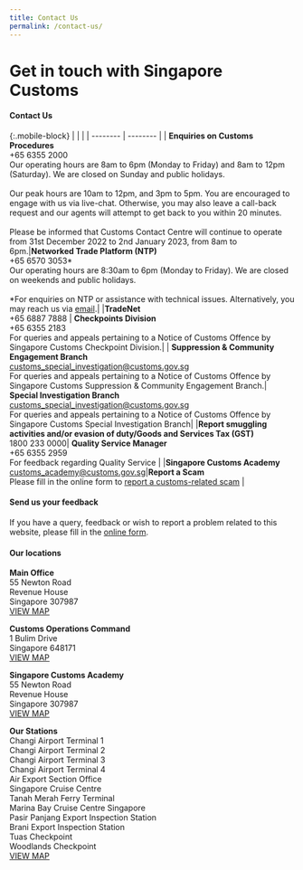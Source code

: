 ```yaml
---
title: Contact Us
permalink: /contact-us/
---
```

# Get in touch with Singapore Customs


#### Contact Us

{:.mobile-block}
| | | 
| -------- | -------- | 
| **Enquiries on Customs Procedures**<br> +65 6355 2000 <br>Our operating hours are 8am to 6pm (Monday to Friday) and 8am to 12pm (Saturday). We are closed on Sunday and public holidays. <br><br>Our peak hours are 10am to 12pm, and 3pm to 5pm. You are encouraged to engage with us via live-chat. Otherwise, you may also leave a call-back request and our agents will attempt to get back to you within 20 minutes. <br><br>Please be informed that Customs Contact Centre will continue to operate from 31st December 2022 to 2nd January 2023, from 8am to 6pm.|**Networked Trade Platform (NTP)** <br> +65 6570 3053* <br>Our operating hours are 8:30am to 6pm (Monday to Friday). We are closed on weekends and public holidays. <br><br>*For enquiries on NTP or assistance with technical issues. Alternatively, you may reach us via <a href="https://www.ntp.gov.sg/public/helpdesk/singapore-customs">email</a>.| 
|**TradeNet**<br>+65 6887 7888 | **Checkpoints Division** <br>+65 6355 2183 <br>For queries and appeals pertaining to a Notice of Customs Offence by Singapore Customs Checkpoint Division.|
| **Suppression & Community Engagement Branch** <br> [customs_special_investigation@customs.gov.sg](mailto:customs_special_investigation@customs.gov.sg)<br>For queries and appeals pertaining to a Notice of Customs Offence by Singapore Customs Suppression & Community Engagement Branch.| **Special Investigation Branch** <br> [customs_special_investigation@customs.gov.sg](mailto:customs_special_investigation@customs.gov.sg) <br>For queries and appeals pertaining to a Notice of Customs Offence by Singapore Customs Special Investigation Branch| 
|**Report smuggling activities and/or evasion of duty/Goods and Services Tax (GST)**<br> 1800 233 0000| **Quality Service Manager**<br> +65 6355 2959 <br>For feedback regarding Quality Service | 
|**Singapore Customs Academy**<br>[customs_academy@customs.gov.sg](mailto:customs_academy@customs.gov.sg)|**Report a Scam**<br> Please fill in the online form to [report a customs-related scam](https://form.gov.sg/6302ffcdf87eed00124e0b2d) |

#### Send us your feedback <br>
If you have a query, feedback or wish to report a problem related to this website, please fill in the [online form](/feedback/).

#### Our locations <br>

**Main Office**<br>
55 Newton Road <br>
Revenue House<br>
Singapore 307987<br>
[VIEW MAP ](https://www.google.com/maps/place/Singapore+Customs/@1.2902028,103.7759468,13z/data=!4m5!3m4!1s0x31da19e7aaf7447d:0xba6a0d457d4d2d28!8m2!3d1.3194233!4d103.8418284)

**Customs Operations Command**<br>
1 Bulim Drive<br>
Singapore 648171<br>
[VIEW MAP ](https://www.google.com/maps/place/Customs+Operations+Command/@1.3542604,103.6985735,17z/data=!3m1!4b1!4m5!3m4!1s0x31da0fe38d43e355:0x722e37586657a61a!8m2!3d1.3542604!4d103.7007622?shorturl=1)

**Singapore Customs Academy**<br>
55 Newton Road<br>
Revenue House<br>
Singapore 307987<br>
[VIEW MAP](https://www.google.com/maps?q=55+Newton+Road+Revenue+House+Singapore+307987) 

**Our Stations**<br>
Changi Airport Terminal 1<br>
Changi Airport Terminal 2<br>
Changi Airport Terminal 3<br>
Changi Airport Terminal 4<br>
Air Export Section Office<br>
Singapore Cruise Centre<br>
Tanah Merah Ferry Terminal<br>
Marina Bay Cruise Centre Singapore <br>
Pasir Panjang Export Inspection Station <br>
Brani Export Inspection Station<br>
Tuas Checkpoint<br>
Woodlands Checkpoint<br>
[VIEW MAP ](https://www.google.com/maps?q=Changi+Airport+Terminal+1+Changi+Airport+Terminal+2+Changi+Airport+Terminal+3+Changi+Airport+Terminal+4+Air+Export+Section+Office+Singapore+Cruise+Centre+Tanah+Merah+Ferry+Terminal+Marina+Bay+Cruise+Centre+Singapore+Pasir+Panjang+Export+Inspection+Station+Brani+Export+Inspection+Station+Tuas+Checkpoint+Woodlands+Checkpoint)